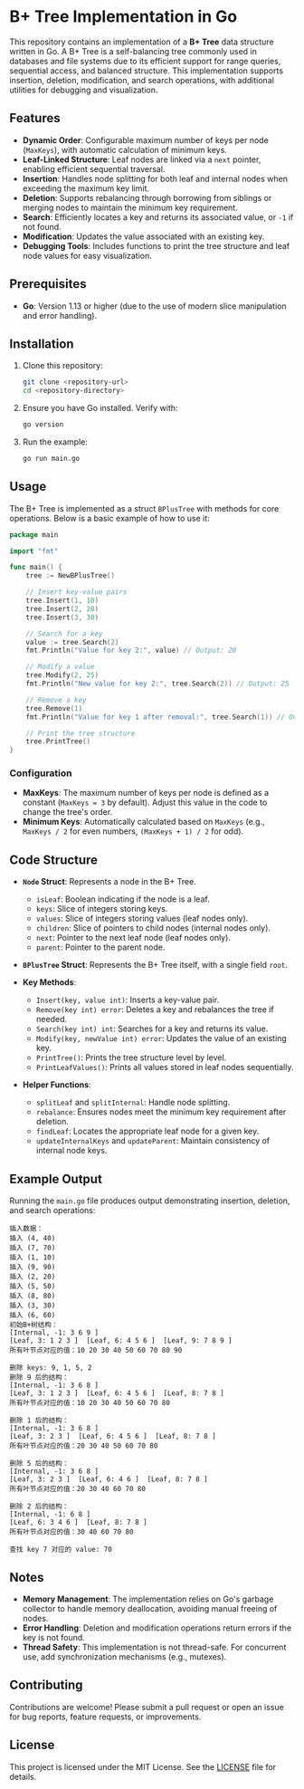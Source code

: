 # B+ Tree Implementation in Go

This repository contains an implementation of a **B+ Tree** data structure written in Go. A B+ Tree is a self-balancing tree commonly used in databases and file systems due to its efficient support for range queries, sequential access, and balanced structure. This implementation supports insertion, deletion, modification, and search operations, with additional utilities for debugging and visualization.

## Features

- **Dynamic Order**: Configurable maximum number of keys per node (`MaxKeys`), with automatic calculation of minimum keys.
- **Leaf-Linked Structure**: Leaf nodes are linked via a `next` pointer, enabling efficient sequential traversal.
- **Insertion**: Handles node splitting for both leaf and internal nodes when exceeding the maximum key limit.
- **Deletion**: Supports rebalancing through borrowing from siblings or merging nodes to maintain the minimum key requirement.
- **Search**: Efficiently locates a key and returns its associated value, or `-1` if not found.
- **Modification**: Updates the value associated with an existing key.
- **Debugging Tools**: Includes functions to print the tree structure and leaf node values for easy visualization.

## Prerequisites

- **Go**: Version 1.13 or higher (due to the use of modern slice manipulation and error handling).

## Installation

1. Clone this repository:
   ```bash
   git clone <repository-url>
   cd <repository-directory>
   ```

2. Ensure you have Go installed. Verify with:
   ```bash
   go version
   ```

3. Run the example:
   ```bash
   go run main.go
   ```

## Usage

The B+ Tree is implemented as a struct `BPlusTree` with methods for core operations. Below is a basic example of how to use it:

```go
package main

import "fmt"

func main() {
    tree := NewBPlusTree()

    // Insert key-value pairs
    tree.Insert(1, 10)
    tree.Insert(2, 20)
    tree.Insert(3, 30)

    // Search for a key
    value := tree.Search(2)
    fmt.Println("Value for key 2:", value) // Output: 20

    // Modify a value
    tree.Modify(2, 25)
    fmt.Println("New value for key 2:", tree.Search(2)) // Output: 25

    // Remove a key
    tree.Remove(1)
    fmt.Println("Value for key 1 after removal:", tree.Search(1)) // Output: -1

    // Print the tree structure
    tree.PrintTree()
}
```

### Configuration

- **MaxKeys**: The maximum number of keys per node is defined as a constant (`MaxKeys = 3` by default). Adjust this value in the code to change the tree's order.
- **Minimum Keys**: Automatically calculated based on `MaxKeys` (e.g., `MaxKeys / 2` for even numbers, `(MaxKeys + 1) / 2` for odd).

## Code Structure

- **`Node` Struct**: Represents a node in the B+ Tree.
  - `isLeaf`: Boolean indicating if the node is a leaf.
  - `keys`: Slice of integers storing keys.
  - `values`: Slice of integers storing values (leaf nodes only).
  - `children`: Slice of pointers to child nodes (internal nodes only).
  - `next`: Pointer to the next leaf node (leaf nodes only).
  - `parent`: Pointer to the parent node.

- **`BPlusTree` Struct**: Represents the B+ Tree itself, with a single field `root`.

- **Key Methods**:
  - `Insert(key, value int)`: Inserts a key-value pair.
  - `Remove(key int) error`: Deletes a key and rebalances the tree if needed.
  - `Search(key int) int`: Searches for a key and returns its value.
  - `Modify(key, newValue int) error`: Updates the value of an existing key.
  - `PrintTree()`: Prints the tree structure level by level.
  - `PrintLeafValues()`: Prints all values stored in leaf nodes sequentially.

- **Helper Functions**:
  - `splitLeaf` and `splitInternal`: Handle node splitting.
  - `rebalance`: Ensures nodes meet the minimum key requirement after deletion.
  - `findLeaf`: Locates the appropriate leaf node for a given key.
  - `updateInternalKeys` and `updateParent`: Maintain consistency of internal node keys.

## Example Output

Running the `main.go` file produces output demonstrating insertion, deletion, and search operations:

```
插入数据：
插入 (4, 40)
插入 (7, 70)
插入 (1, 10)
插入 (9, 90)
插入 (2, 20)
插入 (5, 50)
插入 (8, 80)
插入 (3, 30)
插入 (6, 60)
初始B+树结构：
[Internal, -1: 3 6 9 ]
[Leaf, 3: 1 2 3 ]  [Leaf, 6: 4 5 6 ]  [Leaf, 9: 7 8 9 ]
所有叶节点对应的值：10 20 30 40 50 60 70 80 90

删除 keys: 9, 1, 5, 2
删除 9 后的结构：
[Internal, -1: 3 6 8 ]
[Leaf, 3: 1 2 3 ]  [Leaf, 6: 4 5 6 ]  [Leaf, 8: 7 8 ]
所有叶节点对应的值：10 20 30 40 50 60 70 80

删除 1 后的结构：
[Internal, -1: 3 6 8 ]
[Leaf, 3: 2 3 ]  [Leaf, 6: 4 5 6 ]  [Leaf, 8: 7 8 ]
所有叶节点对应的值：20 30 40 50 60 70 80

删除 5 后的结构：
[Internal, -1: 3 6 8 ]
[Leaf, 3: 2 3 ]  [Leaf, 6: 4 6 ]  [Leaf, 8: 7 8 ]
所有叶节点对应的值：20 30 40 60 70 80

删除 2 后的结构：
[Internal, -1: 6 8 ]
[Leaf, 6: 3 4 6 ]  [Leaf, 8: 7 8 ]
所有叶节点对应的值：30 40 60 70 80

查找 key 7 对应的 value: 70
```

## Notes

- **Memory Management**: The implementation relies on Go's garbage collector to handle memory deallocation, avoiding manual freeing of nodes.
- **Error Handling**: Deletion and modification operations return errors if the key is not found.
- **Thread Safety**: This implementation is not thread-safe. For concurrent use, add synchronization mechanisms (e.g., mutexes).

## Contributing

Contributions are welcome! Please submit a pull request or open an issue for bug reports, feature requests, or improvements.

## License

This project is licensed under the MIT License. See the [LICENSE](LICENSE) file for details.

